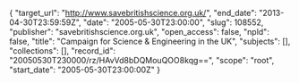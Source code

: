 {
  "target_url": "http://www.savebritishscience.org.uk/", 
  "end_date": "2013-04-30T23:59:59Z", 
  "date": "2005-05-30T23:00:00", 
  "slug": 108552, 
  "publisher": "savebritishscience.org.uk", 
  "open_access": false, 
  "npld": false, 
  "title": "Campaign for Science & Engineering in the UK", 
  "subjects": [], 
  "collections": [], 
  "record_id": "20050530T230000/rz/HAvVd8bDQMouQOO8kqg==", 
  "scope": "root", 
  "start_date": "2005-05-30T23:00:00Z"
}

